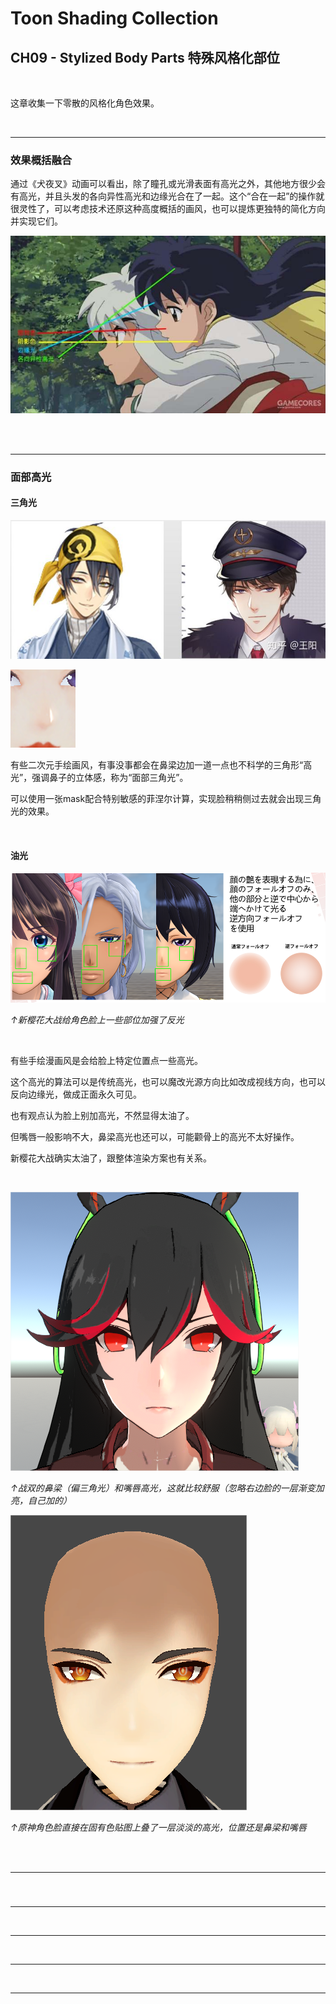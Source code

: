 # Toon Shading Collection 

## CH09 - Stylized Body Parts 特殊风格化部位

<br>

这章收集一下零散的风格化角色效果。

<br>

------

### 效果概括融合

通过《犬夜叉》动画可以看出，除了瞳孔或光滑表面有高光之外，其他地方很少会有高光，并且头发的各向异性高光和边缘光合在了一起。这个“合在一起”的操作就很灵性了，可以考虑技术还原这种高度概括的画风，也可以提炼更独特的简化方向并实现它们。

![CH09_StylizedBodyParts_C_CustomStyleAnalysis](../imgs/CH09_StylizedBodyParts_C_CustomStyleAnalysis.jpg)

<br>

<br>

------

### 面部高光

#### 三角光

![CH09_StylizedBodyParts_A_NoseTriangleLightReference](../imgs/CH09_StylizedBodyParts_A_NoseTriangleLightReference.jpg)

![CH09_StylizedBodyParts_A_NoseTriangleLightRealization](../imgs/CH09_StylizedBodyParts_A_NoseTriangleLightRealization.png)

有些二次元手绘画风，有事没事都会在鼻梁边加一道一点也不科学的三角形“高光”，强调鼻子的立体感，称为“面部三角光”。

可以使用一张mask配合特别敏感的菲涅尔计算，实现脸稍稍侧过去就会出现三角光的效果。

<br>

#### 油光

![CH09_StylizedBodyParts_B_FaceHighlight](../imgs/CH09_StylizedBodyParts_B_FaceHighlight.png)

*↑新樱花大战给角色脸上一些部位加强了反光*

<br>

有些手绘漫画风是会给脸上特定位置点一些高光。

这个高光的算法可以是传统高光，也可以魔改光源方向比如改成视线方向，也可以反向边缘光，做成正面永久可见。

也有观点认为脸上别加高光，不然显得太油了。 

但嘴唇一般影响不大，鼻梁高光也还可以，可能颧骨上的高光不太好操作。

新樱花大战确实太油了，跟整体渲染方案也有关系。

<br>

![CH09_StylizedBodyParts_B_FaceHighlightPositive](../imgs/CH09_StylizedBodyParts_B_FaceHighlightPositive.png)

*↑战双的鼻梁（偏三角光）和嘴唇高光，这就比较舒服（忽略右边脸的一层渐变加亮，自己加的）*

![CH13_Shadow_C_SimplifiedAO](../imgs/CH13_Shadow_C_SimplifiedAO.png)

*↑原神角色脸直接在固有色贴图上叠了一层淡淡的高光，位置还是鼻梁和嘴唇*

<br>

<br>

------

### 



<br>

------





<br>

------







<br>

------







<br>

------



